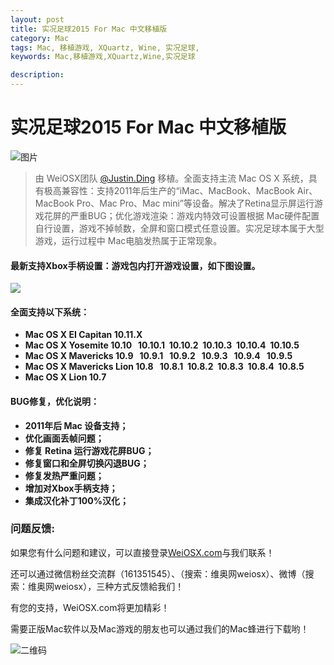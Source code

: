 ```yaml
---
layout: post
title: 实况足球2015 For Mac 中文移植版
category: Mac
tags: Mac, 移植游戏, XQuartz, Wine, 实况足球,
keywords: Mac,移植游戏,XQuartz,Wine,实况足球

description: 
---
```


# 实况足球2015 For Mac 中文移植版

![图片](http://7xi7a2.com1.z0.glb.clouddn.com/%E5%AE%9E%E5%86%B5%E8%B6%B3%E7%90%832015.jpg)

>由 WeiOSX团队 [@Justin.Ding](http://www.justinding.org) 移植。全面支持主流 Mac OS X 系统，具有极高兼容性：支持2011年后生产的“iMac、MacBook、MacBook Air、MacBook Pro、Mac Pro、Mac mini”等设备。解决了Retina显示屏运行游戏花屏的严重BUG；优化游戏渲染：游戏内特效可设置根据 Mac硬件配置自行设置，游戏不掉帧数，全屏和窗口模式任意设置。实况足球本属于大型游戏，运行过程中 Mac电脑发热属于正常现象。

#### 最新支持Xbox手柄设置：游戏包内打开游戏设置，如下图设置。
![](http://7xi7a2.com1.z0.glb.clouddn.com/%E5%B1%8F%E5%B9%95%E5%BF%AB%E7%85%A7%202016-05-31%20%E4%B8%8B%E5%8D%8812.12.26.jpg)

#### 全面支持以下系统：

* **Mac OS X EI Capitan 10.11.X**
* **Mac OS X Yosemite 10.10   10.10.1  10.10.2  10.10.3  10.10.4  10.10.5**
* **Mac OS X Mavericks 10.9   10.9.1   10.9.2   10.9.3   10.9.4   10.9.5**
* **Mac OS X Mavericks Lion 10.8   10.8.1  10.8.2  10.8.3  10.8.4  10.8.5**
* **Mac OS X Lion 10.7**
	
#### BUG修复，优化说明：
* **2011年后 Mac 设备支持；**
* **优化画面丢帧问题；**
* **修复 Retina 运行游戏花屏BUG；**
* **修复窗口和全屏切换闪退BUG；**
* **修复发热严重问题；**
* **增加对Xbox手柄支持；**
* **集成汉化补丁100%汉化；**


### 问题反馈:
如果您有什么问题和建议，可以直接登录[WeiOSX.com](http://www.weiosx.com)与我们联系！

还可以通过微信粉丝交流群（161351545）、（搜索：维奥网weiosx）、微博（搜索：维奥网weiosx），三种方式反馈給我们！

有您的支持，WeiOSX.com将更加精彩！

需要正版Mac软件以及Mac游戏的朋友也可以通过我们的Mac蜂进行下载哟！

![二维码](http://image.weiosx.com/20160304648.jpg)


